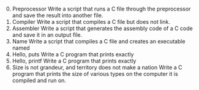 0. Preprocessor
Write a script that runs a C file through the preprocessor and save the result into another file.
1. Compiler
Write a script that compiles a C file but does not link.
2. Assembler
Write a script that generates the assembly code of a C code and save it in an output file.
3. Name
Write a script that compiles a C file and creates an executable named
4. Hello, puts
Write a C program that prints exactly
5. Hello, printf
Write a C program that prints exactly
6. Size is not grandeur, and territory does not make a nation
Write a C program that prints the size of various types on the computer it is compiled and run on.
